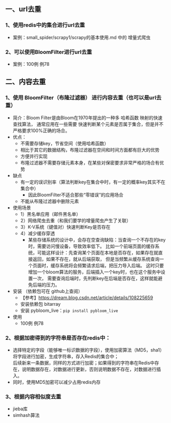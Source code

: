 ## 一、url去重
### 1、使用redis中的集合进行url去重
- 案例：small_spider/scrapy1/scrapy的基本使用.md 中的 增量式爬虫
### 2、可以使用BloomFilter进行url去重
- 案例：100例 例78



## 二、内容去重
### 1、使用 BloomFilter（布隆过滤器） 进行内容去重（也可以是url去重）
- 简介：Bloom Filter是由Bloom在1970年提出的一种多 哈希函数 映射的快速查找算法，
      通常应用在一些需要 快速判断某个元素是否属于集合，但是并不严格要求100%正确的场合。
- 优点：
    - 不需要存储key，节省空间（使用哈希函数）
    - 相比于其它的数据结构，布隆过滤器在空间和时间方面都有巨大的优势
    - 方便并行实现
    - 布隆过滤器不需要存储元素本身，在某些对保密要求非常严格的场合有优势
- 缺点
    - 有一定的误识别率（算法判断key在集合中时，有一定的概率key其实不在集合中）
        - 因此BloomFilter不适合那些“零错误”的应用场合
    - 不能从布隆过滤器中删除元素
- 使用场景
    - 1）黑名单应用（邮件黑名单）
    - 2）网络爬虫去重（和我们要学的增量爬虫产生了关联）
    - 3）K-V系统（键值对）快速判断Key是否存在
    - 4）减少缓存穿透
        - 某些存储系统的设计中，会存在空查询缺陷：当查询一个不存在的key时，需要访问慢设备，导致效率低下。
          比如一个前端页面的缓存系统，可能这样设计：先查询某个页面在本地是否存在，如果存在就直接返回，如果不存在，就从后端获取，
          但是当频繁从缓存系统查询一个页面时，缓存系统将会频繁请求后端，把压力导入后端。
          这时只要增加一个bloom算法的服务，后端插入一个key时，也在这个服务中设置一次，
          需要查询后端时，先判断key在后端是否存在，这样就能避免后端的压力。
- 安装 （依赖包可在 github上查阅）
    - 【参考】https://dream.blog.csdn.net/article/details/108225659
    - 安装依赖包 bitarray
    - 安装 pybloom_live：`pip install pybloom_live`
- 使用
    - 100例 例78
    
### 2、根据加密得到的字符串是否存在redis中：
- 选择特定的字段（能够唯一标识数据的字段），使用加密算法（MD5，sha1）将字段进行加密，生成字符串，存入Redis的集合中；  
  后续新来一条数据，同样的方式进行加密；如果得到的字符串在Redis中存在，说明数据存在，对数据进行更新，否则说明数据不存在，对数据进行插入。
- 同时，使用MD5加密可以减少占用redis内存
  
### 3、根据内容相似度去重
- jieba库
- simhash算法